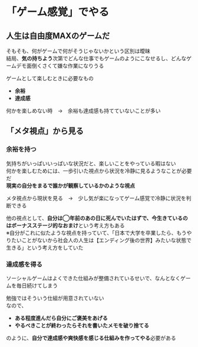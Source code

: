 # 「ゲーム感覚」でやる

## 人生は自由度MAXのゲームだ

そもそも、何がゲームで何がそうじゃないかという区別は曖昧  
結局、**気の持ちよう**次第でどんな仕事でもゲームのようにこなせるし、どんなゲームデモ面倒くさくて嫌な作業になりうる

ゲームとして楽しむときに必要なもの
- **余裕**
- **達成感**

何かを楽しめない時　→　余裕も達成感も持てていないことが多い

## 「メタ視点」から見る

### 余裕を持つ

気持ちがいっぱいいっぱいな状況だと、楽しいことをやっている暇はない  
何かを楽しむためには、一歩引いた視点から状況を冷静に見るようなことが必要だ  
**現実の自分をまるで誰かが観察しているかのような視点**  

メタ視点から現状を見る　→　少し気が楽になってゲーム感覚で冷静に状況を判断できる

他の視点として、**自分は◯年前のあの日に死んでいたはずで、今生きているのはボーナスステージ的なおまけ**という考え方もある  
※自分がこれに似たような視点を持っていて、「日本で大学を卒業したら、もうやりたいことがないから社会人の人生は【エンディング後の世界】みたいな状態で生きる」という考え方をしていた

### 達成感を得る

ソーシャルゲームはよくできた仕組みが整備されているせいで、なんとなくゲームを毎日続けてしまう

勉強ではそういう仕組が用意されていない  
なので、

- **ある程度進んだら自分にご褒美をあげる**
- **やるべきことが終わったらそれを書いたメモを破り捨てる**

のように、**自分で達成感や爽快感を感じる仕組みを作ってやる**必要がある
